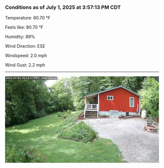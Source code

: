 ### Conditions as of July 1, 2025 at 3:57:13 PM CDT 

Temperature: 80.70 &deg;F

Feels like: 80.70 &deg;F

Humidity: 89%

Wind Direction: ESE

Windspeed: 2.0 mph

Wind Gust: 2.2 mph

---

<img src="./images/latest.jpeg"/>

